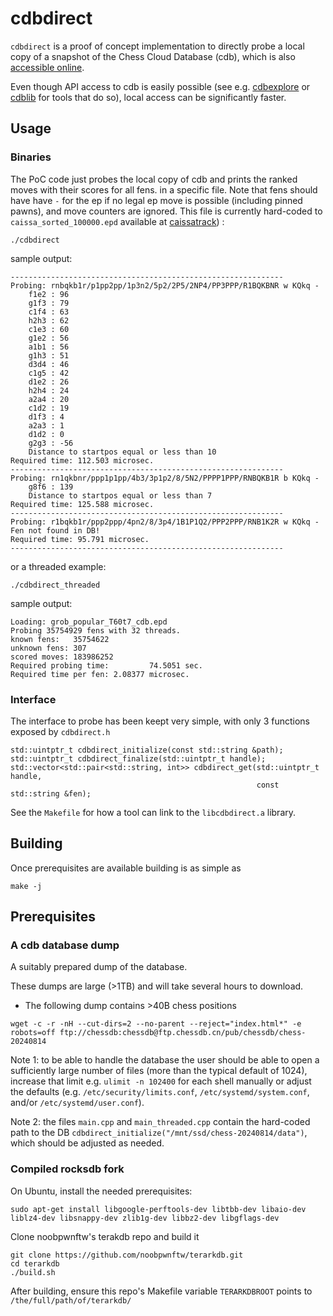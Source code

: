 # cdbdirect

`cdbdirect` is a proof of concept implementation to directly probe a local copy of a snapshot of the Chess Cloud Database (cdb),
which is also [accessible online](https://www.chessdb.cn/queryc_en/).

Even though API access to cdb is easily possible (see e.g. [cdbexplore](https://github.com/vondele/cdbexplore/) or [cdblib](https://github.com/robertnurnberg/cdblib/) for tools that do so), local access can be significantly faster.

## Usage

### Binaries

The PoC code just probes the local copy of cdb and prints the ranked moves with
their scores for all fens.  in a specific file. Note that fens should have have
`-` for the ep if no legal ep move is possible (including pinned pawns), and
move counters are ignored. This file is currently hard-coded to
`caissa_sorted_100000.epd` available at
[caissatrack](https://github.com/robertnurnberg/caissatrack)) :

```
./cdbdirect
```

sample output:

```
-------------------------------------------------------------
Probing: rnbqkb1r/p1pp2pp/1p3n2/5p2/2P5/2NP4/PP3PPP/R1BQKBNR w KQkq -
    f1e2 : 96
    g1f3 : 79
    c1f4 : 63
    h2h3 : 62
    c1e3 : 60
    g1e2 : 56
    a1b1 : 56
    g1h3 : 51
    d3d4 : 46
    c1g5 : 42
    d1e2 : 26
    h2h4 : 24
    a2a4 : 20
    c1d2 : 19
    d1f3 : 4
    a2a3 : 1
    d1d2 : 0
    g2g3 : -56
    Distance to startpos equal or less than 10
Required time: 112.503 microsec.
-------------------------------------------------------------
Probing: rn1qkbnr/ppp1p1pp/4b3/3p1p2/8/5N2/PPPP1PPP/RNBQKB1R b KQkq -
    g8f6 : 139
    Distance to startpos equal or less than 7
Required time: 125.588 microsec.
-------------------------------------------------------------
Probing: r1bqkb1r/ppp2ppp/4pn2/8/3p4/1B1P1Q2/PPP2PPP/RNB1K2R w KQkq -
Fen not found in DB!
Required time: 95.791 microsec.
-------------------------------------------------------------

```

or a threaded example:
```
./cdbdirect_threaded
```

sample output:
```
Loading: grob_popular_T60t7_cdb.epd
Probing 35754929 fens with 32 threads.
known fens:   35754622
unknown fens: 307
scored moves: 183986252
Required probing time:         74.5051 sec.
Required time per fen: 2.08377 microsec.
```

### Interface

The interface to probe has been keept very simple, with only 3 functions exposed by `cdbdirect.h`

```
std::uintptr_t cdbdirect_initialize(const std::string &path);
std::uintptr_t cdbdirect_finalize(std::uintptr_t handle);
std::vector<std::pair<std::string, int>> cdbdirect_get(std::uintptr_t handle,
                                                       const std::string &fen);
```

See the `Makefile` for how a tool can link to the `libcdbdirect.a` library.

## Building

Once prerequisites are available building is as simple as

```
make -j
```

## Prerequisites

### A cdb database dump

A suitably prepared dump of the database. 

These dumps are large (>1TB) and will take several hours to download.

* The following dump contains >40B chess positions
```
wget -c -r -nH --cut-dirs=2 --no-parent --reject="index.html*" -e robots=off ftp://chessdb:chessdb@ftp.chessdb.cn/pub/chessdb/chess-20240814
```

Note 1: to be able to handle the database the user should be able to open a
sufficiently large number of files (more than the typical default of 1024),
increase that limit e.g. `ulimit -n 102400` for each shell manually or adjust
the defaults (e.g. `/etc/security/limits.conf`, `/etc/systemd/system.conf`, and/or `/etc/systemd/user.conf`).

Note 2: the files `main.cpp` and `main_threaded.cpp` contain the hard-coded path
to the DB `cdbdirect_initialize("/mnt/ssd/chess-20240814/data")`, which should
be adjusted as needed.

### Compiled rocksdb fork

On Ubuntu, install the needed prerequisites:

```
sudo apt-get install libgoogle-perftools-dev libtbb-dev libaio-dev liblz4-dev libsnappy-dev zlib1g-dev libbz2-dev libgflags-dev
```

Clone noobpwnftw's terakdb repo and build it

```
git clone https://github.com/noobpwnftw/terarkdb.git
cd terarkdb
./build.sh
```

After building, ensure this repo's Makefile variable `TERARKDBROOT` points to `/the/full/path/of/terarkdb/`


